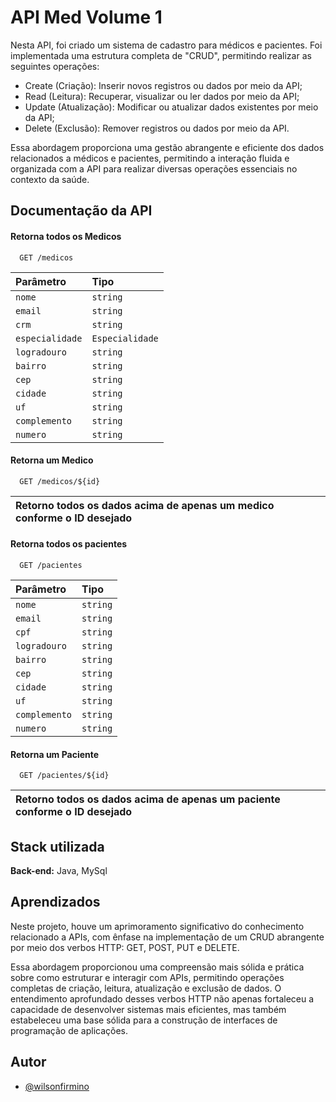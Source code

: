 
# API Med Volume 1

Nesta API, foi criado um sistema de cadastro para médicos e pacientes. 
Foi implementada uma estrutura completa de "CRUD", permitindo realizar as seguintes operações:

- Create (Criação): Inserir novos registros ou dados por meio da API;
- Read (Leitura): Recuperar, visualizar ou ler dados por meio da API;
- Update (Atualização): Modificar ou atualizar dados existentes por meio da API;
- Delete (Exclusão): Remover registros ou dados por meio da API.

Essa abordagem proporciona uma gestão abrangente e eficiente dos dados relacionados a médicos e pacientes, 
permitindo a interação fluida e organizada com a API para realizar diversas operações essenciais no contexto da saúde.




## Documentação da API

#### Retorna todos os Medicos

```http
  GET /medicos
```

| Parâmetro   | Tipo       | 
| :---------- | :--------- | 
| `nome` | `string` | 
| `email` | `string` | 
| `crm` | `string` | 
| `especialidade` | `Especialidade` | Enum
| `logradouro` | `string` | 
| `bairro` | `string` | 
| `cep` | `string` | 
| `cidade` | `string` |
| `uf` | `string` |
| `complemento` | `string` |
| `numero` | `string` |

#### Retorna um Medico

```http
  GET /medicos/${id}
```

| Retorno todos os dados acima de apenas um medico conforme o ID desejado   |
| :---------- |

#### Retorna todos os pacientes

```http
  GET /pacientes
```

| Parâmetro   | Tipo       | 
| :---------- | :--------- | 
| `nome` | `string` | 
| `email` | `string` | 
| `cpf` | `string` | 
| `logradouro` | `string` | 
| `bairro` | `string` | 
| `cep` | `string` | 
| `cidade` | `string` |
| `uf` | `string` |
| `complemento` | `string` |
| `numero` | `string` |

#### Retorna um Paciente

```http
  GET /pacientes/${id}
```

| Retorno todos os dados acima de apenas um paciente conforme o ID desejado   |
| :---------- |




## Stack utilizada

**Back-end:** Java, MySql


## Aprendizados


Neste projeto, houve um aprimoramento significativo do conhecimento relacionado a APIs, 
com ênfase na implementação de um CRUD abrangente por meio dos verbos HTTP: GET, POST, PUT e DELETE. 

Essa abordagem proporcionou uma compreensão mais sólida e prática sobre como estruturar e interagir com APIs, 
permitindo operações completas de criação, leitura, atualização e exclusão de dados. 
O entendimento aprofundado desses verbos HTTP não apenas fortaleceu a capacidade de desenvolver sistemas mais eficientes, 
mas também estabeleceu uma base sólida para a construção de interfaces de programação de aplicações.


## Autor

- [@wilsonfirmino](https://www.github.com/wilsonfirmino)

